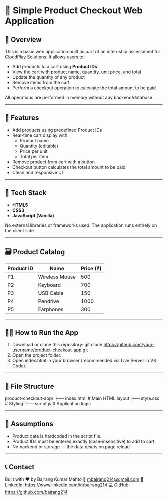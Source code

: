 # 🛒 Simple Product Checkout Web Application

## 📌 Overview

This is a basic web application built as part of an internship assessment for CloudPlay Solutions. It allows users to:
- Add products to a cart using **Product IDs**
- View the cart with product name, quantity, unit price, and total
- Update the quantity of any product
- Remove items from the cart
- Perform a checkout operation to calculate the total amount to be paid

All operations are performed in memory without any backend/database.

---

## 🚀 Features

- Add products using predefined Product IDs
- Real-time cart display with:
  - Product name
  - Quantity (editable)
  - Price per unit
  - Total per item
- Remove product from cart with a button
- Checkout button calculates the total amount to be paid
- Clean and responsive UI

---

## 🧰 Tech Stack

- **HTML5**
- **CSS3**
- **JavaScript (Vanilla)**

No external libraries or frameworks used. The application runs entirely on the client side.

---

## 🗃️ Product Catalog

| Product ID | Name           | Price (₹) |
|------------|----------------|-----------|
| P1         | Wireless Mouse | 500       |
| P2         | Keyboard       | 700       |
| P3         | USB Cable      | 150       |
| P4         | Pendrive       | 1000      |
| P5         | Earphones      | 300       |

---

## 🧑‍💻 How to Run the App

1. Download or clone this repository:
   git clone https://github.com/your-username/product-checkout-app.git
2. Open the project folder.
3. Open index.html in your browser (recommended via Live Server in VS Code).

---

## 📄 File Structure

product-checkout-app/
├── index.html      # Main HTML layout
├── style.css       # Styling
└── script.js       # Application logic

---

## 📌 Assumptions
- Product data is hardcoded in the script file.
- Product IDs must be entered exactly (case-insensitive) to add to cart.
- No backend or storage — the data resets on page reload

---

## 📞 Contact
Built with ❤️ by Bajrang Kumar Mahto 
📧 mbajrang214@gmail.com 
🔗 LinkedIn: https://www.linkedin.com/in/bajrang214 
💻 GitHub: https://github.com/bajrang214 